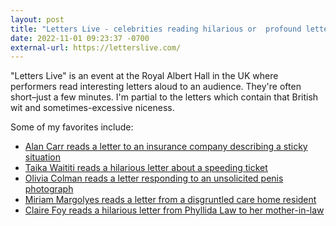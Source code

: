 ```yaml
---
layout: post
title: "Letters Live - celebrities reading hilarious or  profound letters"
date: 2022-11-01 09:23:37 -0700
external-url: https://letterslive.com/
---
```


"Letters Live" is an event at the Royal Albert Hall in the UK where
performers read interesting letters aloud to an audience. They're often
short–just a few minutes. I'm partial to the letters which contain that
British wit and sometimes-excessive niceness.

Some of my favorites include:

- [Alan Carr reads a letter to an insurance company describing a sticky situation](https://www.youtube.com/watch?v=80I6jBrsRcw)
- [Taika Waititi reads a hilarious letter about a speeding ticket](https://www.youtube.com/watch?v=yRUtyCzfuI0)
- [Olivia Colman reads a letter responding to an unsolicited penis photograph](https://www.youtube.com/watch?v=RCSYBeWuDhw)
- [Miriam Margolyes reads a letter from a disgruntled care home resident](https://www.youtube.com/watch?v=jnWxHmMqAQk)
- [Claire Foy reads a hilarious letter from Phyllida Law to her mother-in-law](https://www.youtube.com/watch?v=U2jQLjEmWMM)
